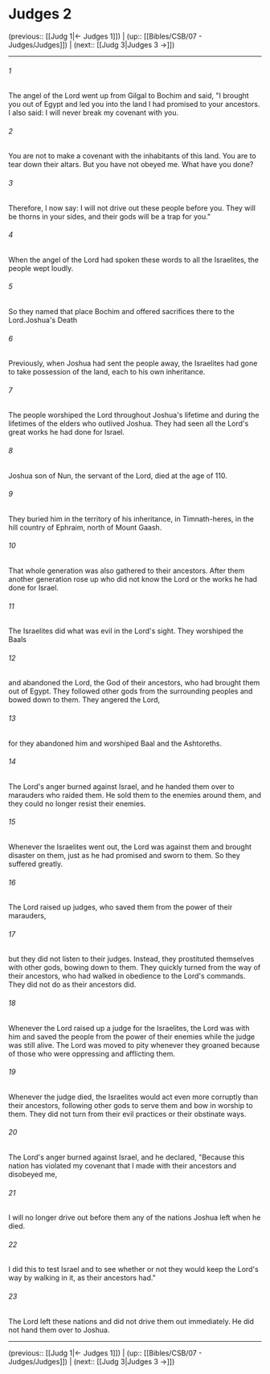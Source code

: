 # Judges 2

(previous:: [[Judg 1|← Judges 1]]) | (up:: [[Bibles/CSB/07 - Judges/Judges]]) | (next:: [[Judg 3|Judges 3 →]])

***


###### 1 
The angel of the Lord went up from Gilgal to Bochim and said, "I brought you out of Egypt and led you into the land I had promised to your ancestors. I also said: I will never break my covenant with you. 

###### 2 
You are not to make a covenant with the inhabitants of this land. You are to tear down their altars. But you have not obeyed me. What have you done? 

###### 3 
Therefore, I now say: I will not drive out these people before you. They will be thorns in your sides, and their gods will be a trap for you." 

###### 4 
When the angel of the Lord had spoken these words to all the Israelites, the people wept loudly. 

###### 5 
So they named that place Bochim and offered sacrifices there to the Lord.Joshua's Death 

###### 6 
Previously, when Joshua had sent the people away, the Israelites had gone to take possession of the land, each to his own inheritance. 

###### 7 
The people worshiped the Lord throughout Joshua's lifetime and during the lifetimes of the elders who outlived Joshua. They had seen all the Lord's great works he had done for Israel. 

###### 8 
Joshua son of Nun, the servant of the Lord, died at the age of 110. 

###### 9 
They buried him in the territory of his inheritance, in Timnath-heres, in the hill country of Ephraim, north of Mount Gaash. 

###### 10 
That whole generation was also gathered to their ancestors. After them another generation rose up who did not know the Lord or the works he had done for Israel. 

###### 11 
The Israelites did what was evil in the Lord's sight. They worshiped the Baals 

###### 12 
and abandoned the Lord, the God of their ancestors, who had brought them out of Egypt. They followed other gods from the surrounding peoples and bowed down to them. They angered the Lord, 

###### 13 
for they abandoned him and worshiped Baal and the Ashtoreths. 

###### 14 
The Lord's anger burned against Israel, and he handed them over to marauders who raided them. He sold them to the enemies around them, and they could no longer resist their enemies. 

###### 15 
Whenever the Israelites went out, the Lord was against them and brought disaster on them, just as he had promised and sworn to them. So they suffered greatly. 

###### 16 
The Lord raised up judges, who saved them from the power of their marauders, 

###### 17 
but they did not listen to their judges. Instead, they prostituted themselves with other gods, bowing down to them. They quickly turned from the way of their ancestors, who had walked in obedience to the Lord's commands. They did not do as their ancestors did. 

###### 18 
Whenever the Lord raised up a judge for the Israelites, the Lord was with him and saved the people from the power of their enemies while the judge was still alive. The Lord was moved to pity whenever they groaned because of those who were oppressing and afflicting them. 

###### 19 
Whenever the judge died, the Israelites would act even more corruptly than their ancestors, following other gods to serve them and bow in worship to them. They did not turn from their evil practices or their obstinate ways. 

###### 20 
The Lord's anger burned against Israel, and he declared, "Because this nation has violated my covenant that I made with their ancestors and disobeyed me, 

###### 21 
I will no longer drive out before them any of the nations Joshua left when he died. 

###### 22 
I did this to test Israel and to see whether or not they would keep the Lord's way by walking in it, as their ancestors had." 

###### 23 
The Lord left these nations and did not drive them out immediately. He did not hand them over to Joshua.

***

(previous:: [[Judg 1|← Judges 1]]) | (up:: [[Bibles/CSB/07 - Judges/Judges]]) | (next:: [[Judg 3|Judges 3 →]])
